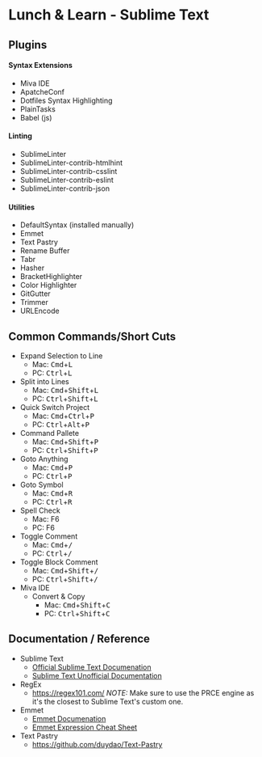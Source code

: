 # Lunch & Learn - Sublime Text

## Plugins
#### Syntax Extensions
- Miva IDE
- ApatcheConf
- Dotfiles Syntax Highlighting
- PlainTasks
- Babel (js)

#### Linting
- SublimeLinter
- SublimeLinter-contrib-htmlhint
- SublimeLinter-contrib-csslint
- SublimeLinter-contrib-eslint
- SublimeLinter-contrib-json

#### Utilities
- DefaultSyntax (installed manually)
- Emmet
- Text Pastry
- Rename Buffer
- Tabr
- Hasher
- BracketHighlighter
- Color Highlighter
- GitGutter
- Trimmer
- URLEncode

## Common Commands/Short Cuts
- Expand Selection to Line
	- Mac: <kbd>Cmd</kbd>+<kbd>L</kbd> 
	- PC: <kbd>Ctrl</kbd>+<kbd>L</kbd>
- Split into Lines
	- Mac: <kbd>Cmd</kbd>+<kbd>Shift</kbd>+<kbd>L</kbd> 
	- PC: <kbd>Ctrl</kbd>+<kbd>Shift</kbd>+<kbd>L</kbd>
- Quick Switch Project
	- Mac: <kbd>Cmd</kbd>+<kbd>Ctrl</kbd>+<kbd>P</kbd> 
	- PC: <kbd>Ctrl</kbd>+<kbd>Alt</kbd>+<kbd>P</kbd> 
- Command Pallete
	- Mac: <kbd>Cmd</kbd>+<kbd>Shift</kbd>+<kbd>P</kbd> 
	- PC: <kbd>Ctrl</kbd>+<kbd>Shift</kbd>+<kbd>P</kbd>
- Goto Anything
	- Mac: <kbd>Cmd</kbd>+<kbd>P</kbd> 
	- PC: <kbd>Ctrl</kbd>+<kbd>P</kbd>
- Goto Symbol
	- Mac: <kbd>Cmd</kbd>+<kbd>R</kbd> 
	- PC: <kbd>Ctrl</kbd>+<kbd>R</kbd>
- Spell Check
	- Mac: F6 
	- PC: F6
- Toggle Comment
	- Mac: <kbd>Cmd</kbd>+<kbd>/</kbd> 
	- PC: <kbd>Ctrl</kbd>+<kbd>/</kbd>
- Toggle Block Comment
	- Mac: <kbd>Cmd</kbd>+<kbd>Shift</kbd>+<kbd>/</kbd> 
	- PC: <kbd>Ctrl</kbd>+<kbd>Shift</kbd>+<kbd>/</kbd>
- Miva IDE
	- Convert & Copy
		- Mac: <kbd>Cmd</kbd>+<kbd>Shift</kbd>+<kbd>C</kbd> 
		- PC: <kbd>Ctrl</kbd>+<kbd>Shift</kbd>+<kbd>C</kbd>

## Documentation / Reference
- Sublime Text
	- [Official Sublime Text Documenation](https://www.sublimetext.com/docs/3/)
	- [Sublime Text Unofficial Documentation](http://docs.sublimetext.info/en/latest/)
- RegEx
	- https://regex101.com/ *NOTE:* Make sure to use the PRCE engine as it's the closest to Sublime Text's custom one.
- Emmet
	- [Emmet Documenation](https://docs.emmet.io/)
	- [Emmet Expression Cheat Sheet](https://docs.emmet.io/cheat-sheet/)
- Text Pastry
	* https://github.com/duydao/Text-Pastry